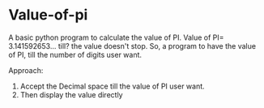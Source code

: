# Value-of-pi
A basic python program to calculate the value of PI.
Value of PI= 3.141592653... till? the value doesn't stop.
So, a program to have the value of PI, till the number of digits user want.

Approach:
 
 1. Accept the Decimal space till the value of PI user want.
 2. Then display the value directly
